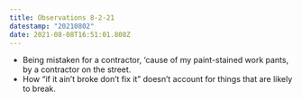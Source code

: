```yaml
---
title: Observations 8-2-21
datestamp: "20210802"
date: 2021-08-08T16:51:01.808Z
---
```

- Being mistaken for a contractor, ‘cause of my paint-stained work pants, by a contractor on the street.
- How “if it ain’t broke don’t fix it” doesn’t account for things that are likely to break.